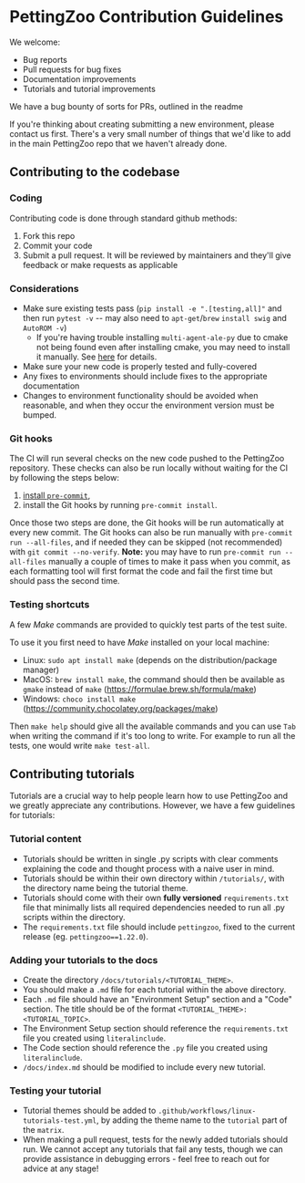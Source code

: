 # PettingZoo Contribution Guidelines

We welcome:

- Bug reports
- Pull requests for bug fixes
- Documentation improvements
- Tutorials and tutorial improvements

We have a bug bounty of sorts for PRs, outlined in the readme

If you're thinking about creating submitting a new environment, please contact us first. There's a very small number of things that we'd like to add in the main PettingZoo repo that we haven't already done.

## Contributing to the codebase

### Coding

Contributing code is done through standard github methods:

1. Fork this repo
3. Commit your code
4. Submit a pull request. It will be reviewed by maintainers and they'll give feedback or make requests as applicable

### Considerations
- Make sure existing tests pass (`pip install -e ".[testing,all]"` and then run `pytest -v` -- may also need to `apt-get`/`brew` `install swig` and `AutoROM -v`)
  - If you're having trouble installing `multi-agent-ale-py` due to cmake not being found even after installing cmake, you may need to install it manually. See [here](https://github.com/Farama-Foundation/Multi-Agent-ALE/issues/22#issuecomment-2439913989) for details.
- Make sure your new code is properly tested and fully-covered
- Any fixes to environments should include fixes to the appropriate documentation
- Changes to environment functionality should be avoided when reasonable, and when they occur the environment version must be bumped.

### Git hooks
The CI will run several checks on the new code pushed to the PettingZoo repository. These checks can also be run locally without waiting for the CI by following the steps below:
1. [install `pre-commit`](https://pre-commit.com/#install),
2. install the Git hooks by running `pre-commit install`.

Once those two steps are done, the Git hooks will be run automatically at every new commit. The Git hooks can also be run manually with `pre-commit run --all-files`, and if needed they can be skipped (not recommended) with `git commit --no-verify`. **Note:** you may have to run `pre-commit run --all-files` manually a couple of times to make it pass when you commit, as each formatting tool will first format the code and fail the first time but should pass the second time.

### Testing shortcuts
A few _Make_ commands are provided to quickly test parts of the test suite.

To use it you first need to have _Make_ installed on your local machine:
- Linux: `sudo apt install make` (depends on the distribution/package manager)
- MacOS: `brew install make`, the command should then be available as `gmake` instead of `make` (https://formulae.brew.sh/formula/make)
- Windows: `choco install make` (https://community.chocolatey.org/packages/make)

Then `make help` should give all the available commands and you can use `Tab` when writing the command if it's too long to write. For example to run all the tests, one would write `make test-all`.

## Contributing tutorials
Tutorials are a crucial way to help people learn how to use PettingZoo and we greatly appreciate any contributions. However, we have a few guidelines for tutorials:

### Tutorial content
- Tutorials should be written in single .py scripts with clear comments explaining the code and thought process with a naive user in mind.
- Tutorials should be within their own directory within `/tutorials/`, with the directory name being the tutorial theme.
- Tutorials should come with their own **fully versioned** `requirements.txt` file that minimally lists all required dependencies needed to run all .py scripts within the directory.
- The `requirements.txt` file should include `pettingzoo`, fixed to the current release (eg. `pettingzoo==1.22.0`).

### Adding your tutorials to the docs
- Create the directory `/docs/tutorials/<TUTORIAL_THEME>`.
- You should make a `.md` file for each tutorial within the above directory.
- Each `.md` file should have an "Environment Setup" section and a "Code" section. The title should be of the format `<TUTORIAL_THEME>: <TUTORIAL_TOPIC>`.
- The Environment Setup section should reference the `requirements.txt` file you created using `literalinclude`.
- The Code section should reference the `.py` file you created using `literalinclude`.
- `/docs/index.md` should be modified to include every new tutorial.

### Testing your tutorial
- Tutorial themes should be added to `.github/workflows/linux-tutorials-test.yml`, by adding the theme name to the `tutorial` part of the `matrix`.
- When making a pull request, tests for the newly added tutorials should run. We cannot accept any tutorials that fail any tests, though we can provide assistance in debugging errors - feel free to reach out for advice at any stage!
